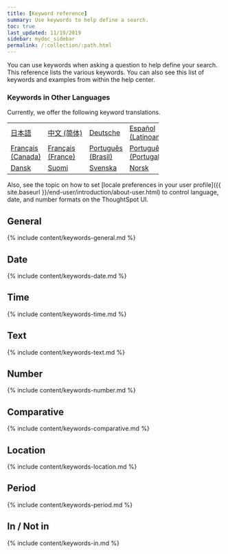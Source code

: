 ```yaml
---
title: [Keyword reference]
summary: Use keywords to help define a search.
toc: true
last_updated: 11/19/2019
sidebar: mydoc_sidebar
permalink: /:collection/:path.html
---
```

You can use keywords when asking a question to help define your search. This
reference lists the various keywords. You can also see this list of keywords and
examples from within the help center.

### Keywords in Other Languages

Currently, we offer the following keyword translations.

<!-- | [日本語]({{ site.baseurl }}/reference/keywords-ja-JP.html) | [Deutsche]({{ site.baseurl }}/reference/keywords-de-DE.html) |

 | **[日本語]({{ site.baseurl }}/reference/keywords-ja-JP.html)** |   | **[中文 (简体)]({{ site.baseurl }}/reference/keywords-translate/keywords-zh-CN.html)** | **[Deutsche]({{ site.baseurl }}/reference/keywords-de-DE.html)** | **[Español (latín)]({{ site.baseurl }}/reference/keywords-es-US.html)** | **[Français (Canada)]({{ site.baseurl }}/reference/keywords-fr-CA.html)** | **[Français (France)]({{ site.baseurl }}/reference/keywords-fr-FR.html)** | **[Português (Brasil)]({{ site.baseurl }}/reference/keywords-pt-BR.html)** | -->

<table style="width: 70%; border-spacing: 2px;">
  <tr>
    <td nowrap><a href="{{ site.baseurl }}/reference/keywords-ja-JP.html">日本語</a></td>
    <td nowrap><a href="{{ site.baseurl }}/reference/keywords-zh-CN.html">中文 (简体)</a></td>
    <td><a href="{{ site.baseurl }}/reference/keywords-de-DE.html">Deutsche</a></td>
    <td><a href="{{ site.baseurl }}/reference/keywords-es-US.html">Español (Latinoamérica)</a></td>
    <td><a href="{{ site.baseurl }}/reference/keywords-es-ES.html">Español (España)</a></td>
  </tr>
  <tr>
    <td><a href="{{ site.baseurl }}/reference/keywords-fr-CA.html">Français (Canada)</a></td>
    <td><a href="{{ site.baseurl }}/reference/keywords-fr-FR.html">Français (France)</a></td>
    <td><a href="{{ site.baseurl }}/reference/keywords-pt-BR.html">Português (Brasil)</a></td>
    <td><a href="{{ site.baseurl }}/reference/keywords-pt-PT.html">Português (Portugal)</a></td>
    <td><a href="{{ site.baseurl }}/reference/keywords-it-IT.html">Italiano</a></td>
  </tr>
  <tr>
    <td><a href="{{ site.baseurl }}/reference/keywords-da-DK.html">Dansk</a></td>
    <td><a href="{{ site.baseurl }}/reference/keywords-fi-FI.html">Suomi</a></td>
    <td><a href="{{ site.baseurl }}/reference/keywords-sv-SE.html">Svenska</a></td>
    <td><a href="{{ site.baseurl }}/reference/keywords-nb-NO.html">Norsk</a></td>
    <td><a href="{{ site.baseurl }}/reference/keywords-nl-NL.html">Nederland</a></td>
  </tr>
</table>

Also, see the topic on how to set [locale preferences in your user profile]({{ site.baseurl }}/end-user/introduction/about-user.html) to control language, date, and number formats on the ThoughtSpot UI.


## General

{% include content/keywords-general.md %}

## Date

{% include content/keywords-date.md %}

## Time

{% include content/keywords-time.md %}

## Text

{% include content/keywords-text.md %}

## Number

{% include content/keywords-number.md %}

## Comparative

{% include content/keywords-comparative.md %}

## Location

{% include content/keywords-location.md %}

## Period

{% include content/keywords-period.md %}

## In / Not in

{% include content/keywords-in.md %}

<!-- ## Help

{% include content/keywords-help.md %} -->
